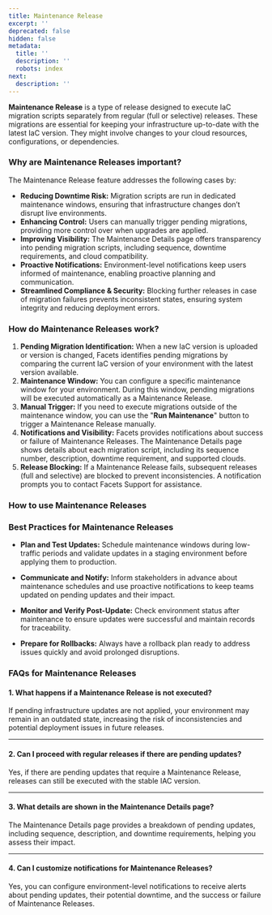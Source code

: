 ```yaml
---
title: Maintenance Release
excerpt: ''
deprecated: false
hidden: false
metadata:
  title: ''
  description: ''
  robots: index
next:
  description: ''
---
```

**Maintenance Release** is a type of release designed to execute IaC migration scripts separately from regular (full or selective) releases. These migrations are essential for keeping your infrastructure up-to-date with the latest IaC version. They might involve changes to your cloud resources, configurations, or dependencies.

### Why are Maintenance Releases important?

The Maintenance Release feature addresses the following cases by:

* **Reducing Downtime Risk:** Migration scripts are run in dedicated maintenance windows, ensuring that infrastructure changes don’t disrupt live environments.
* **Enhancing Control:** Users can manually trigger pending migrations, providing more control over when upgrades are applied.
* **Improving Visibility:**  The Maintenance Details page offers transparency into pending migration scripts, including sequence, downtime requirements, and cloud compatibility.
* **Proactive Notifications:** Environment-level notifications keep users informed of maintenance, enabling proactive planning and communication.
* **Streamlined Compliance & Security:** Blocking further releases in case of migration failures prevents inconsistent states, ensuring system integrity and reducing deployment errors.

### How do Maintenance Releases work?

1. **Pending Migration Identification:** When a new IaC version is uploaded or version is changed, Facets identifies pending migrations by comparing the current IaC version of your environment with the latest version available.
2. **Maintenance Window:** You can configure a specific maintenance window for your environment. During this window, pending migrations will be executed automatically as a Maintenance Release.
3. **Manual Trigger:** If you need to execute migrations outside of the maintenance window, you can use the "**Run Maintenance**" button to trigger a Maintenance Release manually.
4. **Notifications and Visibility:** Facets provides notifications about success or failure of Maintenance Releases. The Maintenance Details page shows details about each migration script, including its sequence number, description, downtime requirement, and supported clouds.
5. **Release Blocking:**  If a Maintenance Release fails, subsequent releases (full and selective) are blocked to prevent inconsistencies. A notification prompts you to contact Facets Support for assistance. 

### How to use Maintenance Releases

<Embed url="https://app.storylane.io/demo/n2wrdmajcvau" title="Maintenance releases" favicon="https://app.storylane.io/favicon.ico" image="https://app-pages.storylane.io/company/company_8c4ce947-95e7-4f47-ab9c-89edf23fd0e3/project/project_3e09d3cb-e6f5-477d-829f-0230b0c728b1/preview.gif" provider="app.storylane.io" href="https://app.storylane.io/demo/n2wrdmajcvau" typeOfEmbed="jsfiddle" html="%3Ciframe%20class%3D%22embedly-embed%22%20src%3D%22%2F%2Fcdn.embedly.com%2Fwidgets%2Fmedia.html%3Fsrc%3Dhttps%253A%252F%252Fapp.storylane.io%252Fdemo%252Fn2wrdmajcvau%26display_name%3DStorylane%26url%3Dhttps%253A%252F%252Fapp.storylane.io%252Fdemo%252Fn2wrdmajcvau%26image%3Dhttps%253A%252F%252Fapp-pages.storylane.io%252Fcompany%252Fcompany_8c4ce947-95e7-4f47-ab9c-89edf23fd0e3%252Fproject%252Fproject_3e09d3cb-e6f5-477d-829f-0230b0c728b1%252Fpreview.gif%26type%3Dtext%252Fhtml%26schema%3Dstorylane%22%20width%3D%22750%22%20height%3D%22431%22%20scrolling%3D%22no%22%20title%3D%22Storylane%20embed%22%20frameborder%3D%220%22%20allow%3D%22autoplay%3B%20fullscreen%3B%20encrypted-media%3B%20picture-in-picture%3B%22%20allowfullscreen%3D%22true%22%3E%3C%2Fiframe%3E" />

### Best Practices for Maintenance Releases

* **Plan and Test Updates:** Schedule maintenance windows during low-traffic periods and validate updates in a staging environment before applying them to production.  

* **Communicate and Notify:** Inform stakeholders in advance about maintenance schedules and use proactive notifications to keep teams updated on pending updates and their impact.  

* **Monitor and Verify Post-Update:** Check environment status after maintenance to ensure updates were successful and maintain records for traceability.  

* **Prepare for Rollbacks:** Always have a rollback plan ready to address issues quickly and avoid prolonged disruptions.

### FAQs for Maintenance Releases

#### 1. **What happens if a Maintenance Release is not executed?**

If pending infrastructure updates are not applied, your environment may remain in an outdated state, increasing the risk of inconsistencies and potential deployment issues in future releases.

***

#### 2. **Can I proceed with regular releases if there are pending updates?**

Yes, if there are pending updates that require a Maintenance Release, releases can still be executed with the stable IAC version.

***

#### 3. **What details are shown in the Maintenance Details page?**

The Maintenance Details page provides a breakdown of pending updates, including sequence, description, and downtime requirements, helping you assess their impact.

***

#### 4. **Can I customize notifications for Maintenance Releases?**

Yes, you can configure environment-level notifications to receive alerts about pending updates, their potential downtime, and the success or failure of Maintenance Releases.
